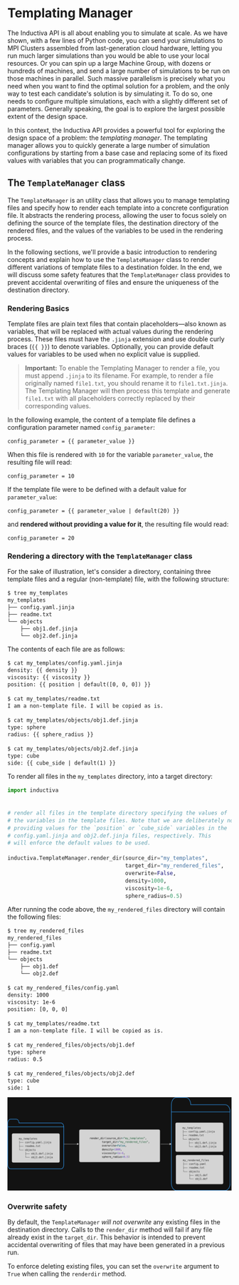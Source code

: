 # Templating Manager

The Inductiva API is all about enabling you to simulate at scale. As we have shown,
with a few lines of Python code, you can send your simulations to MPI Clusters
assembled from last-generation cloud hardware, letting you run much larger simulations
than you would be able to use your local resources. Or you can spin up a large Machine
Group, with dozens or hundreds of machines, and send a large number of simulations
to be run on those machines in parallel. Such massive parallelism is precisely
what you need when you want to find the optimal solution for a problem, and the
only way to test each candidate's solution is by simulating it. To do so, one needs
to configure multiple simulations, each with a slightly different set of parameters.
Generally speaking, the goal is to explore the largest possible extent of the
design space.

In this context, the Inductiva API provides a powerful tool for exploring the design
space of a problem: the *templating manager*. The templating manager allows you to
quickly generate a large number of simulation configurations by starting from a
base case and replacing some of its fixed values with variables that you can programmatically
change.

## The `TemplateManager` class

The `TemplateManager` is an utility class that allows you to manage templating
files and specify how to render each template into a concrete configuration file.
It abstracts the rendering process, allowing the user to focus solely on defining
the source of the template files, the destination directory of the rendered files,
and the values of the variables to be used in the rendering process.

In the following sections, we'll provide a basic introduction to rendering concepts
and explain how to use the `TemplateManager` class to render different variations
of template files to a destination folder. In the end, we will discuss some safety
features that the `TemplateManager` class provides to prevent accidental overwriting
of files and ensure the uniqueness of the destination directory.

### Rendering Basics

Template files are plain text files that contain placeholders—also known as
variables, that will be replaced with actual values during the rendering process.
These files must have the `.jinja` extension and use double curly braces (`{{ }}`)
to denote variables. Optionally, you can provide default values for variables to
be used when no explicit value is supplied.

> **Important:** To enable the Templating Manager to render a file, you must append `.jinja` to its filename.
> For example, to render a file originally named `file1.txt`, you should rename it to `file1.txt.jinja`.
> The Templating Manager will then process this template and generate `file1.txt` with all placeholders correctly replaced by their corresponding values.


In the following example, the content of a template file defines a configuration
parameter named `config_parameter`:

```jinja
config_parameter = {{ parameter_value }}
```

When this file is rendered with `10` for the variable `parameter_value`,
the resulting file will read:

```text
config_parameter = 10
```

If the template file were to be defined with a default value for `parameter_value`:

```jinja
config_parameter = {{ parameter_value | default(20) }}
```

and **rendered without providing a value for it**, the resulting file would read:

```text
config_parameter = 20
```

### Rendering a directory with the `TemplateManager` class

For the sake of illustration, let's consider a directory, containing three template
files and a regular (non-template) file, with the following structure:

```console
$ tree my_templates
my_templates
├── config.yaml.jinja
├── readme.txt
└── objects
    ├── obj1.def.jinja
    └── obj2.def.jinja
```

The contents of each file are as follows:

```console
$ cat my_templates/config.yaml.jinja
density: {{ density }}
viscosity: {{ viscosity }}
position: {{ position | default([0, 0, 0]) }}

$ cat my_templates/readme.txt
I am a non-template file. I will be copied as is.

$ cat my_templates/objects/obj1.def.jinja
type: sphere
radius: {{ sphere_radius }}

$ cat my_templates/objects/obj2.def.jinja
type: cube
side: {{ cube_side | default(1) }}
```

To render all files in the `my_templates` directory, into a target directory:

```python
import inductiva


# render all files in the template directory specifying the values of
# the variables in the template files. Note that we are deliberately not
# providing values for the `position` or `cube_side` variables in the
# config.yaml.jinja and obj2.def.jinja files, respectively. This
# will enforce the default values to be used.

inductiva.TemplateManager.render_dir(source_dir="my_templates",
                                     target_dir="my_rendered_files",
                                     overwrite=False,
                                     density=1000,
                                     viscosity=1e-6,
                                     sphere_radius=0.5)
```

After running the code above, the `my_rendered_files` directory will contain the
following files:

```console
$ tree my_rendered_files
my_rendered_files
├── config.yaml
├── readme.txt
└── objects
    ├── obj1.def
    └── obj2.def

$ cat my_rendered_files/config.yaml
density: 1000
viscosity: 1e-6
position: [0, 0, 0]

$ cat my_templates/readme.txt
I am a non-template file. I will be copied as is.

$ cat my_rendered_files/objects/obj1.def
type: sphere
radius: 0.5

$ cat my_rendered_files/objects/obj2.def
type: cube
side: 1
```

![Template Manager](./_static/template.png)


### Overwrite safety

By default, the `TemplateManager` *will not overwrite* any existing files in the
destination directory. Calls to the `render_dir` method will fail if
any file already exist in the `target_dir`. This behavior is intended to prevent
accidental overwriting of files that may have been generated in a previous run.

To enforce deleting existing files, you can set the `overwrite` argument
to `True` when calling the `renderdir` method.
